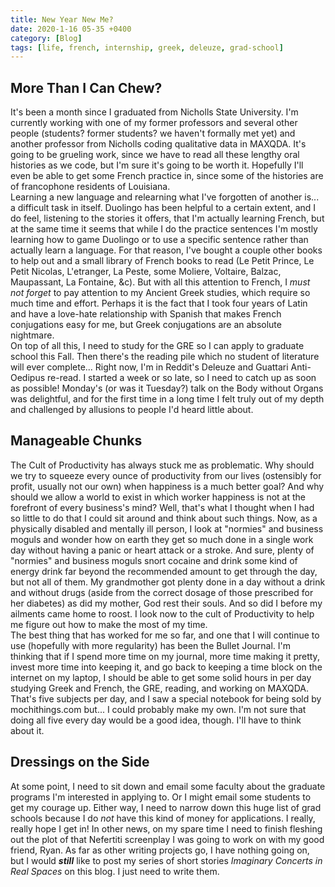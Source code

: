 ```yaml
---
title: New Year New Me?
date: 2020-1-16 05-35 +0400
category: [Blog]
tags: [life, french, internship, greek, deleuze, grad-school]
---
```


## More Than I Can Chew?   
It's been a month since I graduated from Nicholls State University. I'm currently working with one of my former professors and several other people (students? former students? we haven't formally met yet) and another professor from Nicholls coding qualitative data in MAXQDA. It's going to be grueling work, since we have to read all these lengthy oral histories as we code, but I'm sure it's going to be worth it. Hopefully I'll even be able to get some French practice in, since some of the histories are of francophone residents of Louisiana.  
Learning a new language and relearning what I've forgotten of another is... a difficult task in itself. Duolingo has been helpful to a certain extent, and I do feel, listening to the stories it offers, that I'm actually learning French, but at the same time it seems that while I do the practice sentences I'm mostly learning how to game Duolingo or to use a specific sentence rather than actually learn a language. For that reason, I've bought a couple other books to help out and a small library of French books to read (Le Petit Prince, Le Petit Nicolas, L'etranger, La Peste, some Moliere, Voltaire, Balzac, Maupassant, La Fontaine, &c). But with all this attention to French, I *must not forget* to pay attention to my Ancient Greek studies, which require so much time and effort. Perhaps it is the fact that I took four years of Latin and have a love-hate relationship with Spanish that makes French conjugations easy for me, but Greek conjugations are an absolute nightmare.  
On top of all this, I need to study for the GRE so I can apply to graduate school this Fall. Then there's the reading pile which no student of literature will ever complete... Right now, I'm in Reddit's Deleuze and Guattari Anti-Oedipus re-read. I started a week or so late, so I need to catch up as soon as possible! Monday's (or was it Tuesday?) talk on the Body without Organs was delightful, and for the first time in a long time I felt truly out of my depth and challenged by allusions to people I'd heard little about.

## Manageable Chunks
The Cult of Productivity has always stuck me as problematic. Why should we try to squeeze every ounce of productivity from our lives (ostensibly for profit, usually not our own) when happiness is a much better goal? And why should we allow a world to exist in which worker happiness is not at the forefront of every business's mind? Well, that's what I thought when I had so little to do that I could sit around and think about such things. Now, as a physically disabled and mentally ill person, I look at "normies" and business moguls and wonder how on earth they get so much done in a single work day without having a panic or heart attack or a stroke. And sure, plenty of "normies" and business moguls snort cocaine and drink some kind of energy drink far beyond the recommended amount to get through the day, but not all of them. My grandmother got plenty done in a day without a drink and without drugs (aside from the correct dosage of those prescribed for her diabetes) as did my mother, God rest their souls. And so did I before my ailments came home to roost. I look now to the cult of Productivity to help me figure out how to make the most of my time.  
The best thing that has worked for me so far, and one that I will continue to use (hopefully with more regularity) has been the Bullet Journal. I'm thinking that if I spend more time on my journal, more time making it pretty, invest more time into keeping it, and go back to keeping a time block on the internet on my laptop, I should be able to get some solid hours in per day studying Greek and French, the GRE, reading, and working on MAXQDA. That's five subjects per day, and I saw a special notebook for being sold by mochithings.com but... I could probably make my own. I'm not sure that doing all five every day would be a good idea, though. I'll have to think about it.

## Dressings on the Side
At some point, I need to sit down and email some faculty about the graduate programs I'm interested in applying to. Or I might email some students to get my courage up. Either way, I need to narrow down this huge list of grad schools because I do *not* have this kind of money for applications. I really, really hope I get in!
In other news, on my spare time I need to finish fleshing out the plot of that Nefertiti screenplay I was going to work on with my good friend, Ryan. As far as other writing projects go, I have nothing going on, but I would ***still*** like to post my series of short stories *Imaginary Concerts in Real Spaces* on this blog. I just need to write them.
